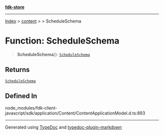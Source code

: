 [**fdk-store**](../../../README.md)
***

[Index](../../../API.md) > [content](../../README.md) > [<internal>](../README.md) > ScheduleSchema

# Function: ScheduleSchema

> **ScheduleSchema**(): [`ScheduleSchema`](../type-aliases/type-alias.ScheduleSchema.md)

## Returns

[`ScheduleSchema`](../type-aliases/type-alias.ScheduleSchema.md)

## Defined In

node\_modules/fdk-client-javascript/sdk/application/Content/ContentApplicationModel.d.ts:893

***
Generated using [TypeDoc](https://typedoc.org/) and [typedoc-plugin-markdown](https://www.npmjs.com/package/typedoc-plugin-markdown)
